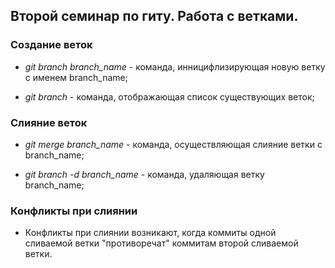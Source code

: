 ## Второй семинар по гиту. Работа с ветками.

### Создание веток

* *git branch branch_name* - команда, инницифлизирующая новую ветку с именем branch_name;

* *git branch* - команда, отображающая список существующих веток;

### Слияние веток

* *git merge branch_name* - команда, осуществляющая слияние ветки с branch_name;

* *git branch -d branch_name* - команда, удаляющая ветку branch_name;

### Конфликты при слиянии

* Конфликты при слиянии возникают, когда коммиты одной сливаемой ветки "противоречат" коммитам второй сливаемой ветки.

